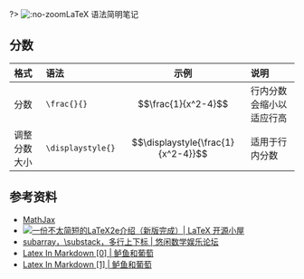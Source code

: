 <script src='https://cdnjs.cloudflare.com/ajax/libs/mathjax/2.7.5/MathJax.js?config=TeX-MML-AM_CHTML' async></script>

?> ![](https://notes.abelsu7.top/_media/tex.svg ':no-zoom')LaTeX 语法简明笔记

## 分数

| 格式 | 语法 | 示例 | 说明 |
| :-- | :-- | :-: | :-- |
| 分数 | `\frac{}{}` | $$\frac{1}{x^2-4}$$ | 行内分数会缩小以适应行高 |
| 调整分数大小 | `\displaystyle{}` | $$\displaystyle{\frac{1}{x^2-4}}$$ | 适用于行内分数 |

## 参考资料

* [MathJax](https://www.mathjax.org)
* [![](https://notes.abelsu7.top/_media/star.svg)一份不太简短的LaTeX2e介绍（新版完成）| LaTeX 开源小屋](http://www.latexstudio.net/archives/6058.html)
* [subarray，\substack，多行上下标 | 悠闲数学娱乐论坛](http://kuing.orzweb.net/viewthread.php?tid=2212)
* [Latex In Markdown [0] | 鲈鱼和葡萄](https://savioyo.github.io/2016/12/30/LatexInMD0/)
* [Latex In Markdown [1] | 鲈鱼和葡萄](https://savioyo.github.io/2016/12/30/LatexInMD1/)